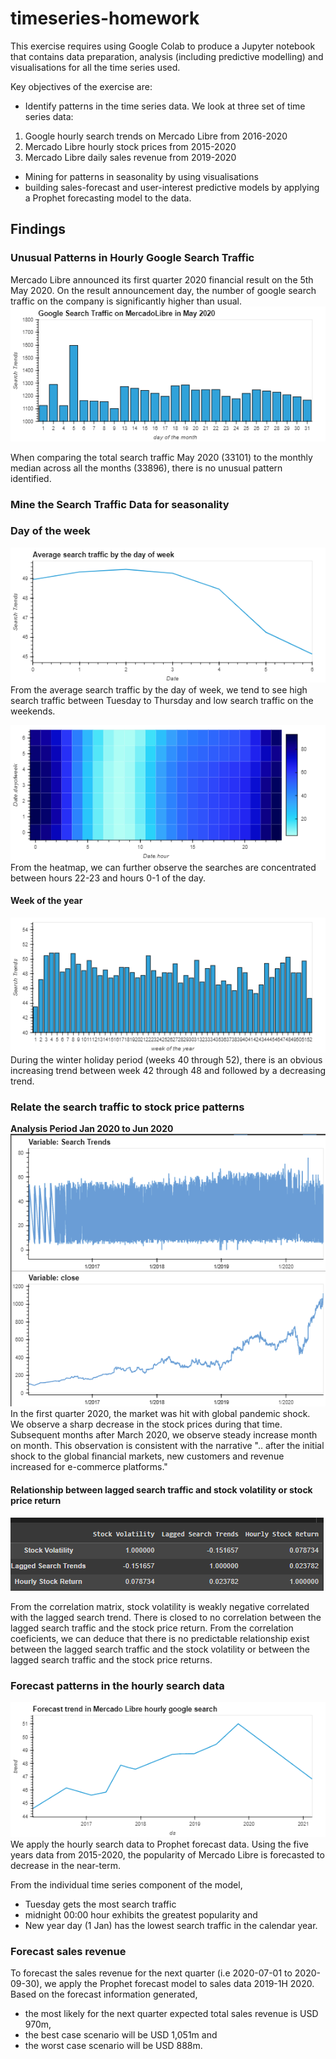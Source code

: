 # timeseries-homework

This exercise requires using Google Colab to produce a Jupyter notebook that contains data preparation, analysis (including predictive modelling) and visualisations for all the time series used.

Key objectives of the exercise are:
* Identify patterns in the time series data. We look at three set of time series data: <br>
1. Google hourly search trends on Mercado Libre from 2016-2020 <br>
2. Mercado Libre hourly stock prices from 2015-2020 <br>
3. Mercado Libre daily sales revenue from 2019-2020 <br>

* Mining for patterns in seasonality by using visualisations <br>
* building sales-forecast and user-interest predictive models by applying a Prophet forecasting model to the data.

## Findings
### Unusual Patterns in Hourly Google Search Traffic
Mercado Libre announced its first quarter 2020 financial result on the 5th May 2020. On the result announcement day, the number of google search traffic on the company is significantly higher than usual. <br>
![](./Diagram/202005_googlesearch_plot.png)

When comparing the total search traffic May 2020 (33101) to the monthly median across all the months (33896), there is no unusual pattern identified. 

### Mine the Search Traffic Data for seasonality
### Day of the week
![](./Diagram/average_search_traffic_dayofweek.png) <br>
From the average search traffic by the day of week, we tend to see high search traffic between Tuesday to Thursday and low search traffic on the weekends. 

![](./Diagram/heatmap.png)<br>
From the heatmap, we can further observe the searches are concentrated between hours 22-23 and hours 0-1 of the day.

#### Week of the year
![](./Diagram/search_traffic_weekofyear.png) <br>
During the winter holiday period (weeks 40 through 52), there is an obvious increasing trend between week 42 through 48 and followed by a decreasing trend.

### Relate the search traffic to stock price patterns
**Analysis Period Jan 2020 to Jun 2020** <br>
![](./Diagram/stockprice_timeseries.png)<br>
In the first quarter 2020, the market was hit with global pandemic shock. We observe a sharp decrease in the stock prices during that time. Subsequent months after March 2020, we observe steady increase month on month. This observation is consistent with the narrative ".. after the initial shock to the global financial markets, new customers and revenue increased for e-commerce platforms."

#### Relationship between lagged search traffic and stock volatility or stock price return
![](./Diagram/timeseries_correlation.png) <br>

From the correlation matrix, stock volatility is weakly negative correlated with the lagged search trend. There is closed to no correlation between the lagged search traffic and the stock price return. From the correlation coeficients, we can deduce that there is no predictable relationship exist between the lagged search traffic and the stock volatility or between the lagged search traffic and the stock price returns.

### Forecast patterns in the hourly search data
![](./Diagram/trend_hourlysearch.png) <br>
We apply the hourly search data to Prophet forecast data. Using the five years data from 2015-2020, the popularity of Mercado Libre is forecasted to decrease in the near-term.

From the individual time series component of the model, <br>
* Tuesday gets the most search traffic
* midnight 00:00 hour exhibits the greatest popularity and
* New year day (1 Jan) has the lowest search traffic in the calendar year.

### Forecast sales revenue
To forecast the sales revenue for the next quarter (i.e 2020-07-01 to 2020-09-30), we apply the Prophet forecast model to sales data 2019-1H 2020. Based on the forecast information generated, <br>
* the most likely for the next quarter expected total sales revenue is USD 970m, <br>
* the best case scenario will be USD 1,051m and <br>
* the worst case scenario will be USD 888m.
